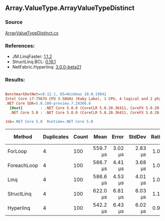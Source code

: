 ﻿## Array.ValueType.ArrayValueTypeDistinct

### Source
[ArrayValueTypeDistinct.cs](../LinqBenchmarks/Array/ValueType/ArrayValueTypeDistinct.cs)

### References:
- JM.LinqFaster: [1.1.2](https://www.nuget.org/packages/JM.LinqFaster/1.1.2)
- StructLinq.BCL: [0.19.1](https://www.nuget.org/packages/StructLinq.BCL/0.19.1)
- NetFabric.Hyperlinq: [3.0.0-beta21](https://www.nuget.org/packages/NetFabric.Hyperlinq/3.0.0-beta21)

### Results:
``` ini

BenchmarkDotNet=v0.12.1, OS=Windows 10.0.19042
Intel Core i7-7567U CPU 3.50GHz (Kaby Lake), 1 CPU, 4 logical and 2 physical cores
.NET Core SDK=5.0.100-preview.7.20366.6
  [Host]        : .NET Core 5.0.0 (CoreCLR 5.0.20.36411, CoreFX 5.0.20.36411), X64 RyuJIT
  .NET Core 5.0 : .NET Core 5.0.0 (CoreCLR 5.0.20.36411, CoreFX 5.0.20.36411), X64 RyuJIT

Job=.NET Core 5.0  Runtime=.NET Core 5.0  

```
|      Method | Duplicates | Count |     Mean |   Error |  StdDev | Ratio | Code Size |     Gen 0 | Gen 1 | Gen 2 | Allocated | CacheMisses/Op | BranchMispredictions/Op |
|------------ |----------- |------ |---------:|--------:|--------:|------:|----------:|----------:|------:|------:|----------:|---------------:|------------------------:|
|     ForLoop |          4 |   100 | 559.7 μs | 3.02 μs | 2.83 μs |  1.00 |      0 MB | 1095.7031 |     - |     - |   2.19 MB |          3,542 |                     716 |
| ForeachLoop |          4 |   100 | 566.7 μs | 4.41 μs | 3.68 μs |  1.01 |      0 MB | 1095.7031 |     - |     - |   2.19 MB |          3,602 |                     793 |
|        Linq |          4 |   100 | 586.6 μs | 4.53 μs | 4.01 μs |  1.05 |      0 MB | 1092.7734 |     - |     - |   2.18 MB |          4,049 |                     856 |
|  StructLinq |          4 |   100 | 622.0 μs | 6.81 μs | 6.03 μs |  1.11 |      0 MB | 1086.9141 |     - |     - |   2.17 MB |          4,447 |                     851 |
|   Hyperlinq |          4 |   100 | 542.2 μs | 6.43 μs | 6.02 μs |  0.97 |      0 MB | 1045.8984 |     - |     - |   2.09 MB |          3,895 |                     610 |
